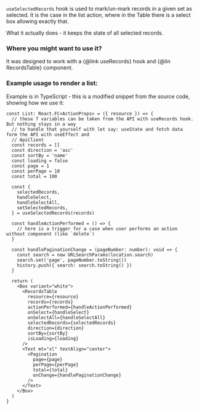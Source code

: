`useSelectedRecords` hook is used to mark/un-mark records in a given set as selected. It is the
case in the list action, where in the Table there is a select box allowing exactly that.

What it actually does - it keeps the state of all selected records.

### Where you might want to use it?

It was designed to work with a {@link useRecords} hook and {@lin RecordsTable} component.

### Example usage to render a list:

Example is in TypeScript - this is a modified snippet from the source code, showing how we use it:

```tsx
const List: React.FC<ActionProps> = ({ resource }) => {
  // these 7 variables can be taken from the API with useRecords hook. But nothing stays in a way
  // to handle that yourself with let say: useState and fetch data form the API with useEffect and
  // ApiClient
  const records = []
  const direction = 'asc'
  const sortBy = 'name'
  const loading = false
  const page = 1
  const perPage = 10
  const total = 100

  const {
    selectedRecords,
    handleSelect,
    handleSelectAll,
    setSelectedRecords,
  } = useSelectedRecords(records)

  const handleActionPerformed = () => {
    // here is a trigger for a case when user performs an action without component (like `delete`)
  }

  const handlePaginationChange = (pageNumber: number): void => {
    const search = new URLSearchParams(location.search)
    search.set('page', pageNumber.toString())
    history.push({ search: search.toString() })
  }

  return (
    <Box variant="white">
      <RecordsTable
        resource={resource}
        records={records}
        actionPerformed={handleActionPerformed}
        onSelect={handleSelect}
        onSelectAll={handleSelectAll}
        selectedRecords={selectedRecords}
        direction={direction}
        sortBy={sortBy}
        isLoading={loading}
      />
      <Text mt="xl" textAlign="center">
        <Pagination
          page={page}
          perPage={perPage}
          total={total}
          onChange={handlePaginationChange}
        />
      </Text>
    </Box>
  )
}
```
